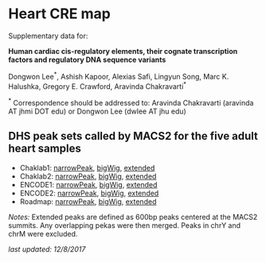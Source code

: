 # Heart CRE map
Supplementary data for:

**Human cardiac cis-regulatory elements, their cognate transcription factors and regulatory DNA sequence variants**

Dongwon Lee<sup>\*</sup>, Ashish Kapoor, Alexias Safi, Lingyun Song, Marc K. Halushka, Gregory E. Crawford, Aravinda Chakravarti<sup>\*</sup>

<sup>\*</sup> Correspondence should be addressed to: Aravinda Chakravarti (aravinda AT jhmi DOT edu) or Dongwon Lee (dwlee AT jhu edu)

## DHS peak sets called by MACS2 for the five adult heart samples
  * Chaklab1: [narrowPeak](https://jh.box.com/s/xfh6kg3ltk4zwxk4ak9dqtgw9ewgfpgr), [bigWig](https://jh.box.com/s/r0pif7vo22jb29s5sy7ibdmevpu4hd3e), [extended](https://jh.box.com/s/00cjgtrjwjx4din9rbu71fa0dojsngvo)
  * Chaklab2: [narrowPeak](https://jh.box.com/s/uxuutnnz5dw4tgpzcaf7uaulvbwtnpvo), [bigWig](https://jh.box.com/s/b5nlybquydxt2hl9sjkfpmd9xfwnug2i), [extended](https://jh.box.com/s/ydn8c8us8uj4t7otnw4zj4czk01lxc1f)
  * ENCODE1: [narrowPeak](https://jh.box.com/s/oqtm4up7cdptbs9cimzfxtf7w4t0pnec), [bigWig](https://jh.box.com/s/rggcxgmtqx645bojlsjmggynbqe0v12f), [extended](https://jh.box.com/s/rgphq6yls1hhkb82c63jqymip5qfpjo2)
  * ENCODE2: [narrowPeak](https://jh.box.com/s/sjup5nldn2xhz38rcb9oexpt5cuuwotz), [bigWig](https://jh.box.com/s/pprsmcwqeafuiaggd752abjct7yskoc7), [extended](https://jh.box.com/s/3z1zrfst0vnnp3tajlpkobmgzchlzi1i)
  * Roadmap: [narrowPeak](https://drive.google.com/uc?id=1lzJP-2MvxCwBTcC1lveExgOVumS-hSs-&export=download), [bigWig](https://drive.google.com/uc?id=1OjPRLFHfrkoTZC_ET6ZlzZc9PMZCgccH&export=download), [extended](https://drive.google.com/uc?id=17CNwE1jmc_xSm6uwQpiVC3w5bKqbq9nW&export=download)

*Notes:* Extended peaks are defined as 600bp peaks centered at the MACS2 summits. Any overlapping pekas were then merged. Peaks in chrY and chrM were excluded.


*last updated: 12/8/2017*
